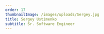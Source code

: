 ```yaml
---
order: 17
thumbnailImage: /images/uploads/Sergey.jpg
title: Sergey Ustimenko
subtitle: Sr. Software Engineer
---
```


